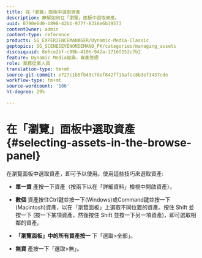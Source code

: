 ```yaml
---
title: 在「瀏覽」面板中選取資產
description: 瞭解如何在「瀏覽」面板中選取資產。
uuid: 0790e6d0-b898-42b1-977f-8316e6b19573
contentOwner: admin
content-type: reference
products: SG_EXPERIENCEMANAGER/Dynamic-Media-Classic
geptopics: SG_SCENESEVENONDEMAND_PK/categories/managing_assets
discoiquuid: 8e6ce2bf-c99b-4106-942a-1716f152c7b2
feature: Dynamic Media經典，資產管理
role: 業務從業人員
translation-type: tm+mt
source-git-commit: e727c1b5fb43c7def842ff1bafcc8b3ef3437cde
workflow-type: tm+mt
source-wordcount: '106'
ht-degree: 29%

---
```



# 在「瀏覽」面板中選取資產{#selecting-assets-in-the-browse-panel}

在瀏覽面板中選取資產，即可予以使用。使用這些技巧來選取資產:

* **單一資**
產按一下資產（按兩下以在「詳細資料」檢視中開啟資產）。

* **數個**
資產按住Ctrl鍵並按一下(Windows)或Command鍵並按一下(Macintosh)資產，以在「瀏覽面板」上選取不同位置的資產。按住 Shift 並按一下 (按一下某項資產，然後按住 Shift 並按一下另一項資產)，即可選取相鄰的資產。

* **「瀏覽面板」中的所有資產按一**
下「選取>全部」。

* **無資**
產按一下「選取>無」。
